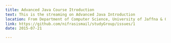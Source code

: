 ```yaml
---
title: Advanced Java Course Itroduction
text: This is the streaming on Advanced Java Introduction
location: From Department of Computer Science, University of Jaffna & On Stream @ 5:30PM UTC(+5.5)
link: https://github.com/nifrasismail/studyGroup/issues/1
date: 2015-07-21

---
```

